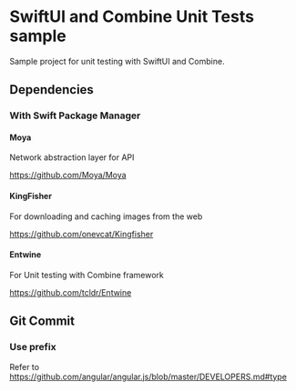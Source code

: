 # SwiftUI and Combine Unit Tests sample

Sample project for unit testing with SwiftUI and Combine.

## Dependencies

### With Swift Package Manager

#### Moya

Network abstraction layer for API

https://github.com/Moya/Moya

#### KingFisher

For downloading and caching images from the web

https://github.com/onevcat/Kingfisher

#### Entwine

For Unit testing with Combine framework

https://github.com/tcldr/Entwine

## Git Commit

### Use prefix

Refer to https://github.com/angular/angular.js/blob/master/DEVELOPERS.md#type
